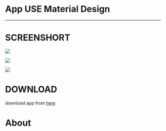 # App USE Material Design

******

# SCREENSHORT #



![](https://raw.githubusercontent.com/adamin1990/MaterialWpp/master/wpp/app/img/device-2015-12-21-104733.png)

![](https://raw.githubusercontent.com/adamin1990/MaterialWpp/master/wpp/app/img/device-2015-12-21-104811.png)

![](https://raw.githubusercontent.com/adamin1990/MaterialWpp/master/wpp/app/img/device-2015-12-21-104835.png)

# DOWNLOAD #

download app from [here](https://github.com/adamin1990/MaterialWpp/raw/master/wpp/app/app-release.apk)

# About #


